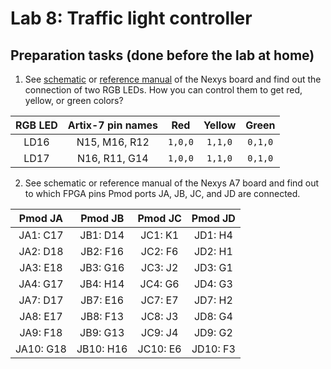 # Lab 8: Traffic light controller

## Preparation tasks (done before the lab at home)

1. See [schematic](https://github.com/tomas-fryza/digital-electronics-1/blob/master/Docs/nexys-a7-sch.pdf) or [reference manual](https://reference.digilentinc.com/reference/programmable-logic/nexys-a7/reference-manual) of the Nexys board and find out the connection of two RGB LEDs. How you can control them to get red, yellow, or green colors?

| **RGB LED** | **Artix-7 pin names** | **Red** | **Yellow** | **Green** |
| :-: | :-: | :-: | :-: | :-: |
| LD16 | N15, M16, R12 | `1,0,0` | `1,1,0` | `0,1,0` |
| LD17 | N16, R11, G14 | `1,0,0` | `1,1,0` | `0,1,0` |

2. See schematic or reference manual of the Nexys A7 board and find out to which FPGA pins Pmod ports JA, JB, JC, and JD are connected.


| **Pmod JA**    | **Pmod JB**    | **Pmod JC**  | **Pmod JD** |
| :-: | :-: | :-: | :-: |
| JA1: C17   | JB1: D14   | JC1: K1  | JD1: H4  |
| JA2: D18   | JB2: F16   | JC2: F6  | JD2: H1  |
| JA3: E18   | JB3: G16   | JC3: J2  | JD3: G1  |
| JA4: G17   | JB4: H14   | JC4: G6  | JD4: G3  |
| JA7: D17   | JB7: E16   | JC7: E7  | JD7: H2  |
| JA8: E17   | JB8: F13   | JC8: J3  | JD8: G4  |
| JA9: F18   | JB9: G13   | JC9: J4  | JD9: G2  |
| JA10: G18  | JB10: H16  | JC10: E6 | JD10: F3 |
